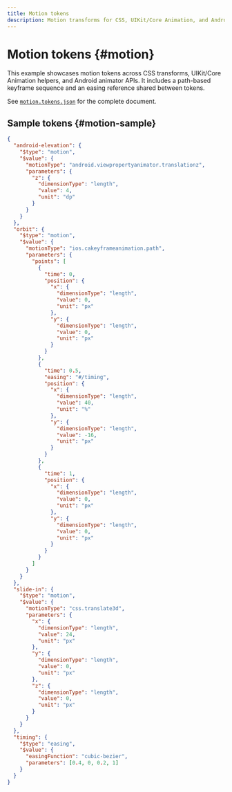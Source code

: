```yaml
---
title: Motion tokens
description: Motion transforms for CSS, UIKit/Core Animation, and Android APIs.
---
```


# Motion tokens {#motion}

This example showcases motion tokens across CSS transforms, UIKit/Core Animation helpers, and Android animator APIs. It includes a path-based keyframe sequence and an easing reference shared between tokens.

See [`motion.tokens.json`](https://github.com/bylapidist/dtif/blob/main/examples/motion.tokens.json) for the complete document.

## Sample tokens {#motion-sample}

```json
{
  "android-elevation": {
    "$type": "motion",
    "$value": {
      "motionType": "android.viewpropertyanimator.translationz",
      "parameters": {
        "z": {
          "dimensionType": "length",
          "value": 4,
          "unit": "dp"
        }
      }
    }
  },
  "orbit": {
    "$type": "motion",
    "$value": {
      "motionType": "ios.cakeyframeanimation.path",
      "parameters": {
        "points": [
          {
            "time": 0,
            "position": {
              "x": {
                "dimensionType": "length",
                "value": 0,
                "unit": "px"
              },
              "y": {
                "dimensionType": "length",
                "value": 0,
                "unit": "px"
              }
            }
          },
          {
            "time": 0.5,
            "easing": "#/timing",
            "position": {
              "x": {
                "dimensionType": "length",
                "value": 40,
                "unit": "%"
              },
              "y": {
                "dimensionType": "length",
                "value": -16,
                "unit": "px"
              }
            }
          },
          {
            "time": 1,
            "position": {
              "x": {
                "dimensionType": "length",
                "value": 0,
                "unit": "px"
              },
              "y": {
                "dimensionType": "length",
                "value": 0,
                "unit": "px"
              }
            }
          }
        ]
      }
    }
  },
  "slide-in": {
    "$type": "motion",
    "$value": {
      "motionType": "css.translate3d",
      "parameters": {
        "x": {
          "dimensionType": "length",
          "value": 24,
          "unit": "px"
        },
        "y": {
          "dimensionType": "length",
          "value": 0,
          "unit": "px"
        },
        "z": {
          "dimensionType": "length",
          "value": 0,
          "unit": "px"
        }
      }
    }
  },
  "timing": {
    "$type": "easing",
    "$value": {
      "easingFunction": "cubic-bezier",
      "parameters": [0.4, 0, 0.2, 1]
    }
  }
}
```
